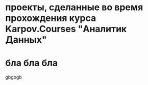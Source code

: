 # проекты, сделанные во время прохождения курса Karpov.Courses "Аналитик Данных"

# бла бла бла

gbgbgb
